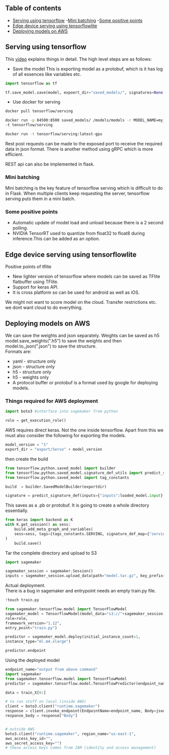 ## Table of contents

- [Serving using tensorflow](#serving-using-tensorflow)
    -[Mini batching](#mini-batching)
    -[Some positive points](#some-positive-points)
- [Edge device serving using tensorflowlite](#edge-device-serving-using-tensorflowlite)
- [Deploying models on AWS](#deploying-models-on-aws)


## Serving using tensorflow
This [video](https://youtu.be/264nTqrPCJQ) explains things in detail. The high level steps are as follows:
* Save the model
This is exporting model as a protobuf, which is it has log of all essences like variables etc.
```python
import tensorflow as tf

tf.save_model.save(model, expoert_dir="saved_models/", signatures=None)
```
* Use docker for serving
```bash
docker pull tensorflow/serving

docker run -p 84500:8500 saved_models/ /models/models -r MODEL_NAME=my_model \
-t tensorflow/serving

docker run -t tensorflow/serving:latest-gpu

```
Rest post requests can be made to the exposed port to receive the required data in json format.
There is another method using gRPC which is more efficient.

REST api can also be implemented in flask.

### Mini batching
Mini batching is the key feature of tensorflow serving which is difficult to do in Flask.
When multiple clients keep requesting the server, tensorflow serving puts them in a mini batch.

### Some positive points
* Automatic update of model load and unload because there is a 2 second polling.
* NVIDIA TensorRT used to quantize from float32 to float8 during inference.This can be added as an option.


## Edge device serving using tensorflowlite
Positive points of tflite <br>
* New lighter version of tensorflow where models can be saved as TFlite flatbuffer using TFlite.
* Support for keras API.
* It is cross platform so can be used for android as well as iOS.

We might not want to score model on the cloud. Transfer restrictions etc. we dont want cloud to do everything.




## Deploying models on AWS
We can save the weights and json separately.
Weights can be saved as h5 model.save_weights(".h5") to save the weights and then model.to_json(".json") to save the 
 structure. <br>
Formats are:
* yaml - structure only
* json - structure only
* h5 - structure only
* h5 - weights only
* A protocol buffer or protobuf is a format used by google for deploying models.

### Things required for AWS deployment
```python
import boto3 #interface into sagemaker from python

role = get_execution_role()
```
AWS requires direct keras. Not the one inside tensorflow.
Apart from this we must also consider the following for exporting the models.
```python
model_version = "1"
export_dir = "export/Servo" + model_version
```
then create the build
```python
from tensorflow.python.saved_model import builder
from tensorflow.python.saved_model.signature_def_utils import predict_signature_def
from tensorflow.python.saved_model import tag_constants

build  = builder.SavedModelBuilder(exportdir)

signature = predict_signature_def(inputs={"inputs":loaded_model.input}, outputs = {"score":loaded_model.output})
```
This saves as a .pb or protobuf. It is going to create a whole directory essentially.

```python
from keras import backend as K
with K.get_session() as sess:
    build.add_meta_graph_and_variables(
    sess=sess, tags=[tags_constants.SERVING, signature_def_map={"serving_default":signature}]    
)
    build.save()
```
Tar the complete directory and upload to S3
```python
import sagemaker

sagemaker_session = sagemaker.Session()
inputs = sagemaker_session.upload_data(path="model.tar.gz", key_prefix="model")
```

Actual deployment. <br>
There is a bug in sagemaker and entrypoint needs an empty train.py file.
```python
!touch train.py

from sagemaker.tensorflow.model import TensorFlowModel
sagemaker_model = TensorflowModel(model_data="s3://"+sagemaker_session.default_bucket()+"model/model.tar.gz",
role=role,
framework_version="1.12",
entry_point="train.py")
```

```python
predictor = sagemaker_model.deploy(initial_instance_count=1,
instance_type="ml.m4.xlarge")
```

```python
predictor.endpoint
```

Using the deployed model

```python
endpoint_name="output from above command"
import sagemaker
from sagemaker.tensorflow.model import TensorFlowModel
predictor = sagemaker.tensorflow.model.TensorFlowPredictor(endpoint_name, sagemaker_session)

data = train_X[0:]

# to run stuff on local (inside AWS)
client = boto3.client("runtime.sagemaker")
response = client.invoke_endpoint(EndpointName=endpoint_name, Body=json.dumps(data))
response_body = response["Body"]


# outside AWS
boto3.client("runtime.sagemaker", region_name="us-east-1",
aws_access_key_id="",
aws_secret_access_key="")
# these access keys comes from IAM (identity and access management)
```